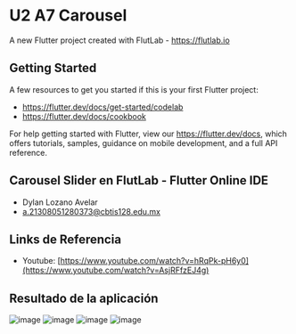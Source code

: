 # U2 A7 Carousel

A new Flutter project created with FlutLab - https://flutlab.io

## Getting Started

A few resources to get you started if this is your first Flutter project:

- https://flutter.dev/docs/get-started/codelab
- https://flutter.dev/docs/cookbook

For help getting started with Flutter, view our
https://flutter.dev/docs, which offers tutorials,
samples, guidance on mobile development, and a full API reference.

## Carousel Slider en FlutLab - Flutter Online IDE
- Dylan Lozano Avelar
- a.21308051280373@cbtis128.edu.mx

## Links de Referencia
- Youtube: [https://www.youtube.com/watch?v=hRqPk-pH6y0](https://www.youtube.com/watch?v=AsjRFfzEJ4g)

## Resultado de la aplicación 
![image](https://github.com/DylanLozanoAvelar/U2-A7-Carousel/assets/143743272/df7b6489-7da5-4f4a-8da3-ce25f90ba6ed)
![image](https://github.com/DylanLozanoAvelar/U2-A7-Carousel/assets/143743272/c31a2b6b-3e49-4021-bb66-bf6509d790fc)
![image](https://github.com/DylanLozanoAvelar/U2-A7-Carousel/assets/143743272/030f4cfa-7d9b-4046-962b-c86c1cf2c45e)
![image](https://github.com/DylanLozanoAvelar/U2-A7-Carousel/assets/143743272/42c3d68b-1535-4a4b-afbd-0cbab27bfcfe)


